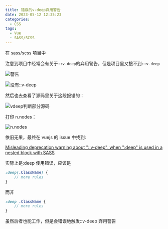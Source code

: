 ```yaml
---
title: 错误的v-deep弃用警告
date: 2023-05-12 12:35:23
categories:
  - CSS
tags:
  - Vue
  - SASS/SCSS
---
```


在 sass/scss 项目中

注意到项目中经常会有关于`::v-deep`的弃用警告，但是项目里又搜不到`::v-deep`

![警告](https://cdn.jsdelivr.net/gh/hibichann/picgo@main/%E8%AD%A6%E5%91%8A.jpg)

![没有::v-deep](https://cdn.jsdelivr.net/gh/hibichann/picgo@main/%E6%B2%A1%E6%9C%89v-deep.jpg)

然后也去查看了源码里关于这段报错的：

![vdeep判断部分源码](https://cdn.jsdelivr.net/gh/hibichann/picgo@main/202305151015288.png)

打印 n.nodes：

![n.nodes](https://cdn.jsdelivr.net/gh/hibichann/picgo@main/202305151017431.png)

依旧无果，最终在 vuejs 的 issue 中找到:

[Misleading deprecation warning about "::v-deep", when ":deep" is used in a nested block with SASS](https://github.com/vuejs/core/issues/4745)

实际上是:deep 使用错误，应该是

```scss
:deep(.ClassName) {
	// more rules
}
```

而非

```scss
:deep .ClassName {
	// more rules
}
```

虽然后者也能工作，但是会错误地触发::v-deep 弃用警告
